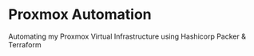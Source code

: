 # Proxmox Automation
Automating my Proxmox Virtual Infrastructure using Hashicorp Packer & Terraform
